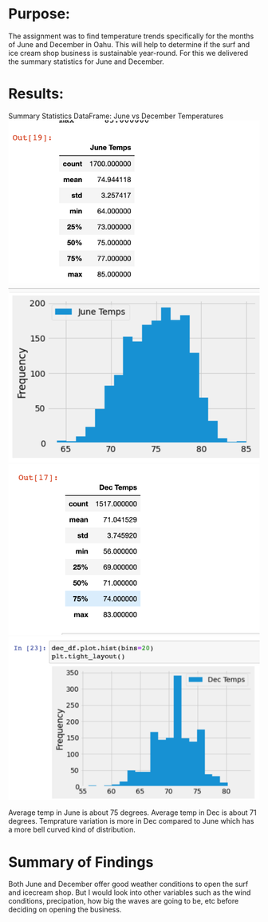 # Purpose:
The assignment was to find temperature trends specifically for the months of June and December in Oahu. This will help to determine if the surf and ice cream shop business is sustainable year-round. For this we delivered the summary statistics for June and December. 

# Results: 
Summary Statistics DataFrame: June vs December Temperatures
![june.png](https://github.com/neesha2022/surfs_up/blob/main/June.png)
![june.temp](https://github.com/neesha2022/surfs_up/blob/main/June%20temp.png)
![Dec.png](https://github.com/neesha2022/surfs_up/blob/main/Dec.png)
![Dece.temp](https://github.com/neesha2022/surfs_up/blob/main/Dec%20temp.png)

Average temp in June is about 75 degrees.
Average temp in Dec is about 71 degrees. 
Temprature variation is more in Dec compared to June which has a more bell curved kind of distribution.

# Summary of Findings
Both June and December offer good weather conditions to open the surf and icecream shop. But I would look into other variables such as the wind conditions, precipation, how big the waves are going to be, etc before deciding on opening the business. 
